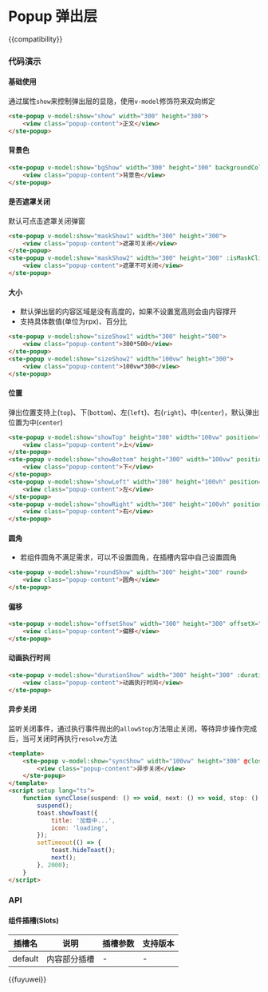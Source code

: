 # Popup 弹出层

{{compatibility}}

### 代码演示

#### 基础使用

通过属性`show`来控制弹出层的显隐，使用`v-model`修饰符来双向绑定

```html
<ste-popup v-model:show="show" width="300" height="300">
    <view class="popup-content">正文</view>
</ste-popup>
```

#### 背景色

```html
<ste-popup v-model:show="bgShow" width="300" height="300" backgroundColor="#eff3dd">
    <view class="popup-content">背景色</view>
</ste-popup>
```

#### 是否遮罩关闭

默认可点击遮罩关闭弹窗

```html
<ste-popup v-model:show="maskShow1" width="300" height="300">
    <view class="popup-content">遮罩可关闭</view>
</ste-popup>
<ste-popup v-model:show="maskShow2" width="300" height="300" :isMaskClick="false">
    <view class="popup-content">遮罩不可关闭</view>
</ste-popup>
```

#### 大小

-   默认弹出层的内容区域是没有高度的，如果不设置宽高则会由内容撑开
-   支持具体数值(单位为rpx)、百分比

```html
<ste-popup v-model:show="sizeShow1" width="300" height="500">
    <view class="popup-content">300*500</view>
</ste-popup>
<ste-popup v-model:show="sizeShow2" width="100vw" height="300">
    <view class="popup-content">100vw*300</view>
</ste-popup>
```

#### 位置

弹出位置支持上(`top`)、下(`bottom`)、左(`left`)、右(`right`)、中(`center`)，默认弹出位置为中(`center`)

```html
<ste-popup v-model:show="showTop" height="300" width="100vw" position="top">
    <view class="popup-content">上</view>
</ste-popup>
<ste-popup v-model:show="showBottom" height="300" width="100vw" position="bottom">
    <view class="popup-content">下</view>
</ste-popup>
<ste-popup v-model:show="showLeft" width="300" height="100vh" position="left">
    <view class="popup-content">左</view>
</ste-popup>
<ste-popup v-model:show="showRight" width="300" height="100vh" position="right">
    <view class="popup-content">右</view>
</ste-popup>
```

#### 圆角

-   若组件圆角不满足需求，可以不设置圆角，在插槽内容中自己设置圆角

```html
<ste-popup v-model:show="roundShow" width="300" height="300" round>
    <view class="popup-content">圆角</view>
</ste-popup>
```

#### 偏移

```html
<ste-popup v-model:show="offsetShow" width="300" height="300" offsetX="50" offsetY="-50">
    <view class="popup-content">偏移</view>
</ste-popup>
```

#### 动画执行时间

```html
<ste-popup v-model:show="durationShow" width="300" height="300" :duration="800">
    <view class="popup-content">动画执行时间</view>
</ste-popup>
```

#### 异步关闭

监听关闭事件，通过执行事件抛出的`allowStop`方法阻止关闭，等待异步操作完成后，当可关闭时再执行`resolve`方法

```html
<template>
    <ste-popup v-model:show="syncShow" width="100vw" height="300" @close="syncClose" position="bottom">
        <view class="popup-content">异步关闭</view>
    </ste-popup>
</template>
<script setup lang="ts">
    function syncClose(suspend: () => void, next: () => void, stop: () => void) {
        suspend();
        toast.showToast({
            title: '加载中...',
            icon: 'loading',
        });
        setTimeout(() => {
            toast.hideToast();
            next();
        }, 2000);
    }
</script>
```

### API

<!-- props -->

#### 组件插槽(Slots)

| 插槽名  | 说明         | 插槽参数 | 支持版本 |
| ------- | ------------ | -------- | -------- |
| default | 内容部分插槽 | -        | -        |

{{fuyuwei}}
